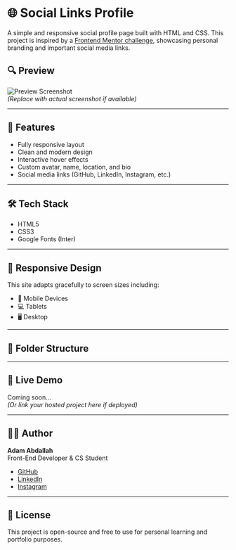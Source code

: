 # 🌐 Social Links Profile

A simple and responsive social profile page built with HTML and CSS. This project is inspired by a [Frontend Mentor challenge](https://www.frontendmentor.io/challenges/social-links-profile-UG32l9m6dQ), showcasing personal branding and important social media links.

## 🔍 Preview

![Preview Screenshot](assets/images/screenshot.png)  
*(Replace with actual screenshot if available)*

---

## 🚀 Features

- Fully responsive layout
- Clean and modern design
- Interactive hover effects
- Custom avatar, name, location, and bio
- Social media links (GitHub, LinkedIn, Instagram, etc.)

---

## 🛠️ Tech Stack

- HTML5
- CSS3
- Google Fonts (Inter)

---

## 📱 Responsive Design

This site adapts gracefully to screen sizes including:

- 📱 Mobile Devices
- 💻 Tablets
- 🖥️ Desktop

---

## 📁 Folder Structure


---

## 🔗 Live Demo

Coming soon...  
*(Or link your hosted project here if deployed)*

---

## 🧑‍💻 Author

**Adam Abdallah**  
Front-End Developer & CS Student  
- [GitHub](https://github.com/AdamAbdallah1)
- [LinkedIn](https://www.linkedin.com/in/adam-abdallah-9a477729b/)
- [Instagram](https://www.instagram.com/ciaoace/)

---

## 📜 License

This project is open-source and free to use for personal learning and portfolio purposes.
